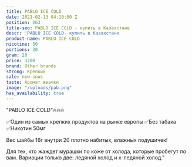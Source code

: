 ```yaml
---
title: PABLO ICE COLD
date: 2021-02-13 04:10:00 Z
position: 263
title-seo: PABLO ICE COLD - купить в Казахстане
descr: 'PABLO ICE COLD- купить в Казахстане '
product-name: PABLO ICE COLD
nicotine: 50
portions: 20
gram: 20
price: 3200
brand: Other brands
strong: Крепкий
sale: new-snus
taste: Аромат жвачки
image: "/uploads/pab.png"
has_availability: true
---
```


"PABLO ICE COLD”🔥🔥🔥

✅Один из самых крепких продуктов на рынке европы
✅Без табака
✅Никотин 50мг

Вес шайбы 16г внутри 20 плотно набитых, влажных подушичек!

Для тех, кто жаждет мурашки по коже от холода, которые пробегут по вам. Вариации только две: ледяной холод и х-ледяной холод."
